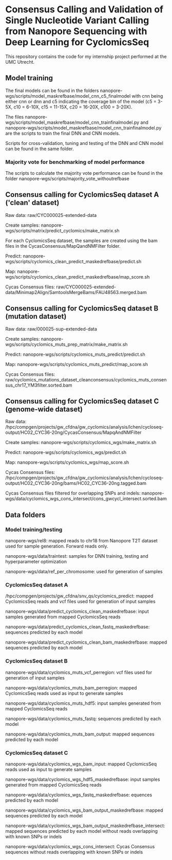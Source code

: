 # Consensus Calling and Validation of Single Nucleotide Variant Calling from Nanopore Sequencing with Deep Learning for CyclomicsSeq

This repository contains the code for my internship project performed at the UMC Utrecht. 

## Model training
The final models can be found in the folders nanopore-wgs/scripts/model_maskrefbase/model_cnn_c5_finalmodel with cnn being either cnn or dnn and c5 indicating the coverage bin of the model (c5 = 3-5X, c10 = 6-10X, c15 = 11-15X, c20 = 16-20X, c100 = 3-20X).

The files nanopore-wgs/scripts/model_maskrefbase/model_cnn_trainfinalmodel.py and nanopore-wgs/scripts/model_maskrefbase/model_cnn_trainfinalmodel.py are the scripts to train the final DNN and CNN models.

Scripts for cross-validation, tuning and testing of the DNN and CNN model can be found in the same folder. 

### Majority vote for benchmarking of model performance
The scripts to calculate the majority vote performance can be found in the folder nanopore-wgs/scripts/majority_vote_withoutrefbase

## Consensus calling for CyclomicsSeq dataset A ('clean' dataset)
Raw data: raw/CYC000025-extended-data

Create samples: nanopore-wgs/scripts/matrix/predict_cyclomics/make_matrix.sh

For each CyclomicsSeq dataset, the samples are created using the bam files in the CycasConsensus/MapQandNMFilter folder.

Predict: nanopore-wgs/scripts/cyclomics_clean_predict_maskedrefbase/predict.sh

Map: nanopore-wgs/scripts/cyclomics_clean_predict_maskedrefbase/map_score.sh

Cycas Consensus files: raw/CYC000025-extended-data/Minimap2Align/SamtoolsMergeBams/FAU48563.merged.bam

## Consensus calling for CyclomicsSeq dataset B (mutation dataset)
Raw data: raw/000025-sup-extended-data

Create samples: nanopore-wgs/scripts/cyclomics_muts_prep_matrix/make_matrix.sh

Predict: nanopore-wgs/scripts/cyclomics_muts_predict/predict.sh

Map: nanopore-wgs/scripts/cyclomics_muts_predict/map_score.sh

Cycas Consensus files: raw/cyclomics_mutations_dataset_cleanconsensus/cyclomics_muts_consensus_chr17_YM3filter.sorted.bam

## Consensus calling for CyclomicsSeq dataset C (genome-wide dataset)
Raw data: /hpc/compgen/projects/gw_cfdna/gw_cyclomics/analysis/lchen/cycloseq-output/HC02_CYC36-20ng/CycasConsensus/MapqAndNMFilter

Create samples: nanopore-wgs/scripts/cyclomics_wgs/make_matrix.sh

Predict: nanopore-wgs/scripts/cyclomics_wgs/predict.sh

Map: nanopore-wgs/scripts/cyclomics_wgs/map_score.sh

Cycas Consensus files: /hpc/compgen/projects/gw_cfdna/gw_cyclomics/analysis/lchen/cycloseq-output/HC02_CYC36-20ng/bams/HC02_CYC36-20ng.tagged.bam

Cycas Consensus files filtered for overlapping SNPs and indels: nanopore-wgs/data/cyclomics_wgs_cons_intersect/cons_gwcycl_intersect.sorted.bam


## Data folders
### Model training/testing
nanopore-wgs/rel8: mapped reads to chr18 from Nanopore T2T dataset used for sample generation. Forward reads only. 

nanopore-wgs/data/traintest: samples for DNN training, testing and hyperparameter optimization

nanopore-wgs/data/ref_per_chromosome: used for generation of samples

### CyclomicsSeq dataset A
/hpc/compgen/projects/gw_cfdna/snv_qs/cyclomics_predict: mapped CyclomicsSeq reads and vcf files used for generation of input samples

nanopore-wgs/data/predict_cyclomics_clean_maskedrefbase: input samples generated from mapped CyclomicsSeq reads 

nanopore-wgs/data/predict_cyclomics_clean_fastq_maskedrefbase: sequences predicted by each model 

nanopore-wgs/data/predict_cyclomics_clean_bam_maskedrefbase: mapped sequences predicted by each model


### CyclomicsSeq dataset B
nanopore-wgs/data/cyclomics_muts_vcf_perregion: vcf files used for generation of input samples 

nanopore-wgs/data/cyclomics_muts_bam_perregion: mapped CyclomicsSeq reads used as input to generate samples 

nanopore-wgs/data/cyclomics_muts_hdf5: input samples generated from mapped CyclomicsSeq reads 

nanopore-wgs/data/cyclomics_muts_fastq: sequences predicted by each model 

nanopore-wgs/data/cyclomics_muts_bam_output: mapped sequences predicted by each model


### CyclomicsSeq dataset C
nanopore-wgs/data/cyclomics_wgs_bam_input: mapped CyclomicsSeq reads used as input to generate samples 

nanopore-wgs/data/cyclomics_wgs_hdf5_maskedrefbase:  input samples generated from mapped CyclomicsSeq reads 

nanopore-wgs/data/cyclomics_wgs_fastq_maskedrefbase: equences predicted by each model 

nanopore-wgs/data/cyclomics_wgs_bam_output_maskedrefbase: mapped sequences predicted by each model

nanopore-wgs/data/cyclomics_wgs_bam_output_maskedrefbase_intersect: mapped sequences predicted by each model without reads overlapping with known SNPs or indels

nanopore-wgs/data/cyclomics_wgs_cons_intersect: Cycas Consensus sequences without reads overlapping with known SNPs or indels







